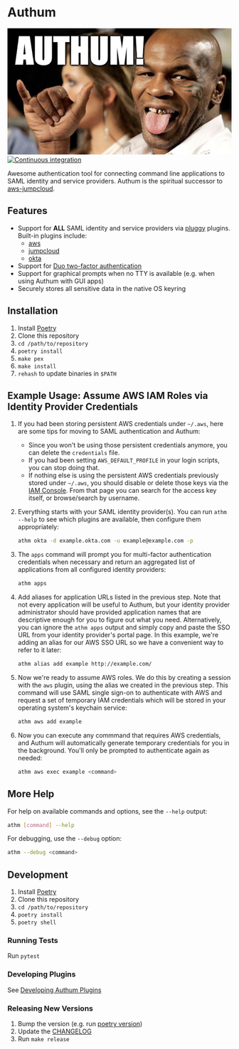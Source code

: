 # Authum

![Authum](assets/authum.jpg) [![Continuous
integration](https://github.com/CirrusMD/authum/actions/workflows/ci.yml/badge.svg)](https://github.com/CirrusMD/authum/actions/workflows/ci.yml)

Awesome authentication tool for connecting command line applications to
SAML identity and service providers. Authum is the spiritual successor to
[aws-jumpcloud](https://github.com/CirrusMD/aws-jumpcloud).

## Features

- Support for **ALL** SAML identity and service providers via
  [pluggy](https://pluggy.readthedocs.io) plugins. Built-in plugins include:
  - [aws](authum/plugins/aws/)
  - [jumpcloud](authum/plugins/jumpcloud/)
  - [okta](authum/plugins/okta/)
- Support for [Duo two-factor authentication](https://duo.com/)
- Support for graphical prompts when no TTY is available (e.g. when using
  Authum with GUI apps)
- Securely stores all sensitive data in the native OS keyring

## Installation

1. Install [Poetry](https://python-poetry.org)
1. Clone this repository
1. `cd /path/to/repository`
1. `poetry install`
1. `make pex`
1. `make install`
1. `rehash` to update binaries in `$PATH`

## Example Usage: Assume AWS IAM Roles via Identity Provider Credentials

1. If you had been storing persistent AWS credentials under `~/.aws`, here are
   some tips for moving to SAML authentication and Authum:
    - Since you won't be using those persistent credentials anymore, you can
      delete the `credentials` file.
    - If you had been setting `AWS_DEFAULT_PROFILE` in your login scripts, you
      can stop doing that.
    - If nothing else is using the persistent AWS credentials previously stored
      under `~/.aws`, you should disable or delete those keys via the [IAM
      Console](https://console.aws.amazon.com/iam/home#/users). From that page
      you can search for the access key itself, or browse/search by username.

1. Everything starts with your SAML identity provider(s). You can run `athm
   --help` to see which plugins are available, then configure them
   appropriately:

    ```sh
    athm okta -d example.okta.com -u example@example.com -p
    ```

1. The `apps` command will prompt you for multi-factor authentication
   credentials when necessary and return an aggregated list of applications from
   all configured identity providers:

    ```sh
    athm apps
    ```

1. Add aliases for application URLs listed in the previous step. Note that not
   every application will be useful to Authum, but your identity provider
   administrator should have provided application names that are descriptive
   enough for you to figure out what you need. Alternatively, you can ignore the
   `athm apps` output and simply copy and paste the SSO URL from your identity
   provider's portal page. In this example, we're adding an alias for our AWS
   SSO URL so we have a convenient way to refer to it later:

    ```sh
    athm alias add example http://example.com/
    ```

1. Now we're ready to assume AWS roles. We do this by creating a session with
   the `aws` plugin, using the alias we created in the previous step. This
   command will use SAML single sign-on to authenticate with AWS and request a
   set of temporary IAM credentials which will be stored in your operating
   system's keychain service:

    ```sh
    athm aws add example
    ```

1. Now you can execute any commmand that requires AWS credentials, and Authum
   will automatically generate temporary credentials for you in the background.
   You'll only be prompted to authenticate again as needed:

    ```sh
    athm aws exec example <command>
    ```

## More Help

For help on available commands and options, see the `--help` output:

```sh
athm [command] --help
```

For debugging, use the `--debug` option:

```sh
athm --debug <command>
```

## Development

1. Install [Poetry](https://python-poetry.org)
1. Clone this repository
1. `cd /path/to/repository`
1. `poetry install`
1. `poetry shell`

### Running Tests

Run `pytest`

### Developing Plugins

See [Developing Authum Plugins](authum/plugins/)

### Releasing New Versions

1. Bump the version (e.g. run [poetry version](https://python-poetry.org/docs/cli/#version))
1. Update the [CHANGELOG](./CHANGELOG.md)
1. Run `make release`

